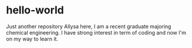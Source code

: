 # hello-world
Just another repository
Allysa here, I am a recent graduate majoring chemical engineering.
I have strong interest in term of coding and now I'm on my way to learn it.

